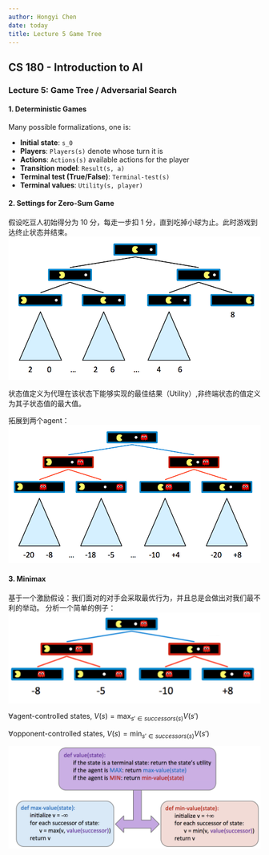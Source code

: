 ```yaml
---
author: Hongyi Chen
date: today
title: Lecture 5 Game Tree
---
```


## CS 180 - Introduction to AI

### Lecture 5: Game Tree / Adversarial Search

#### 1. Deterministic Games

Many possible formalizations, one is:

* **Initial state**: `s_0`
* **Players**: `Players(s)` denote whose turn it is
* **Actions**: `Actions(s)` available actions for the player
* **Transition model**: `Result(s, a)`
* **Terminal test (True/False)**: `Terminal-test(s)`
* **Terminal values**: `Utility(s, player)`

#### 2. Settings for Zero-Sum Game
假设吃豆人初始得分为 10 分，每走一步扣 1 分，直到吃掉小球为止。此时游戏到达终止状态并结束。
![Game Tree](./media/easy-pacman-tree.png)

状态值定义为代理在该状态下能够实现的最佳结果（Utility）,非终端状态的值定义为其子状态值的最大值。

拓展到两个agent：
![Game Tree 2](./media/pacman-with-ghost-full-game-tree.png)

#### 3. Minimax

基于一个激励假设：我们面对的对手会采取最优行为，并且总是会做出对我们最不利的举动。
分析一个简单的例子：
![Game Tree small](./media/small-game-tree.png)

$\forall$agent-controlled states, $V(s) = \max_{s' \in successors(s)} V(s')$

$\forall$opponent-controlled states, $V(s) = \min_{s' \in successors(s)} V(s')$

![Minimax](./media/minimax-pseudocode.png)

